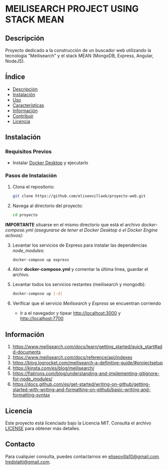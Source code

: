 # MEILISEARCH PROJECT USING STACK MEAN

## Descripción

Proyecto dedicado a la construcción de un buscador web utilizando la tecnologia "Meilisearch" y el stack MEAN (MongoDB, Express, Angular, NodeJS).

## Índice

- [Descripción](#descripción)
- [Instalación](#instalación)
- [Uso](#uso)
- [Características](#características)
- [Información](#información)
- [Contribuir](#contribuir)
- [Licencia](#licencia)

## Instalación

### Requisitos Previos

- Instalar [Docker Desktop](https://www.docker.com/) y ejecutarlo

### Pasos de Instalación

1. Clona el repositorio:
   ```bash
   git clone https://github.com/eliseovillaok/proyecto-web.git
   ```
2. Navega al directorio del proyecto:
   ```bash
   cd proyecto
   ```
**IMPORTANTE** situarse en el mismo directorio que está el archivo _docker-compose.yml_
*(asegurarse de tener el Docker Desktop ó el Docker Engine activos):*

3. Levantar los servicios de Express para instalar las dependencias *node_modules*:
   ```bash
   docker-compose up express
   ```

4. Abrir **docker-compose.yml** y comentar la última linea, guardar el archivo.

5. Levantar todos los servicios restantes (meilisearch y mongodb):
   ```bash
   docker-compose up [-d]
   ```

6. Verificar que el servicio _Meilisearch_ y _Express_ se encuentran corriendo
   - Ir a el navegador y tipear [http://localhost:3000](http://localhost:3000) y [http://localhost:7700](http://localhost:7700)

## Información

1. https://www.meilisearch.com/docs/learn/getting_started/quick_start#add-documents
2. https://www.meilisearch.com/docs/reference/api/indexes
3. https://blog.logrocket.com/meilisearch-a-definitive-guide/#projectsetup
4. https://kinsta.com/es/blog/meilisearch/
5. https://flatirons.com/blog/understanding-and-implementing-gitignore-for-node_modules/
6. https://docs.github.com/es/get-started/writing-on-github/getting-started-with-writing-and-formatting-on-github/basic-writing-and-formatting-syntax

## Licencia

Este proyecto está licenciado bajo la Licencia MIT. Consulta el archivo [LICENSE](LICENSE) para obtener más detalles.

## Contacto

Para cualquier consulta, puedes contactarnos en [eliseovilla10@gmail.com](mailto:eliseovilla10@gmail.com).
[tredolatti@gmail.com](mailto:tredolatti@gmail.com).
